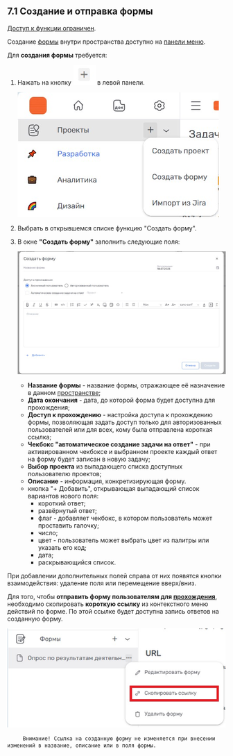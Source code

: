 ## 7.1 Создание и отправка формы

[Доступ к функции ограничен](../9_roles_&_access/9.2_access.md).  

Создание [формы](7_forms.md) внутри пространства доступно на [панели меню](../3_menu/3_menu.md).

Для **создания формы** требуется:

1. Нажать на кнопку ![плюс](/imgs/создать_проект.jpg) в левой панели.

   ![5.1-1](/imgs/5.1-1.jpg)

2. Выбрать в открывшемся списке функцию "Создать форму".
3. В окне **"Создать форму"** заполнить следующие поля:

   ![form1](/imgs/form1.jpg)

   - **Название формы** - название формы, отражающее её назначение в данном [пространстве](../4_workspace/4_workspace.md);
   - **Дата окончания** - дата, до которой форма будет доступна для прохождения;
   - **Доступ к прохождению** - настройка доступа к прохождению формы, позволяющая задать доступ только для авторизованных пользователей или для всех, кому была отправлена короткая ссылка;
   - **Чекбокс "автоматическое создание задачи на ответ"** - при активированном чекбоксе и выбранном проекте каждый ответ на форму будет записан в новую задачу;
   - **Выбор проекта** из выпадающего списка доступных пользователю проектов;
   - **Описание** - информация, конкретизирующая форму.
   - кнопка "+ Добавить", открывающая выпадающий список вариантов нового поля:
      - короткий ответ;
      - развёрнутый ответ;
      - флаг - добавляет чекбокс, в котором пользователь может проставить галочку;
      - число;
      - цвет - пользователь может выбрать цвет из палитры или указать его код;
      - дата;
      - раскрывающийся список.

При добавлении дополнительных полей справа от них появятся кнопки взаимодействия: удаление поля или перемещение вверх/вниз. 

Для того, чтобы **отправить форму пользователям для [прохождения](7.2_answer_form.md)**, необходимо скопировать **короткую ссылку** из контекстного меню действий по форме. По этой ссылке будет доступна запись ответов на созданную форму. 

![form_link](/imgs/form_link.jpg)

         Внимание! Ссылка на созданную форму не изменяется при внесении изменений в название, описание или в поля формы. 
    
